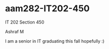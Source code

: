 # aam282-IT202-450
IT 202 Section 450

Ashraf M

I am a senior in IT graduating this fall hopefully 
:)
